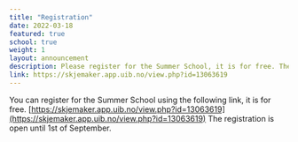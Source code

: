 ```yaml
---
title: "Registration"
date: 2022-03-18
featured: true
school: true
weight: 1
layout: announcement
description: Please register for the Summer School, it is for free. The registration for in-person attendance is open until 1st of September.
link: https://skjemaker.app.uib.no/view.php?id=13063619
---
```


You can register for the Summer School using the following link, it is for free.
[https://skjemaker.app.uib.no/view.php?id=13063619](https://skjemaker.app.uib.no/view.php?id=13063619)
The registration is open until 1st of September.

